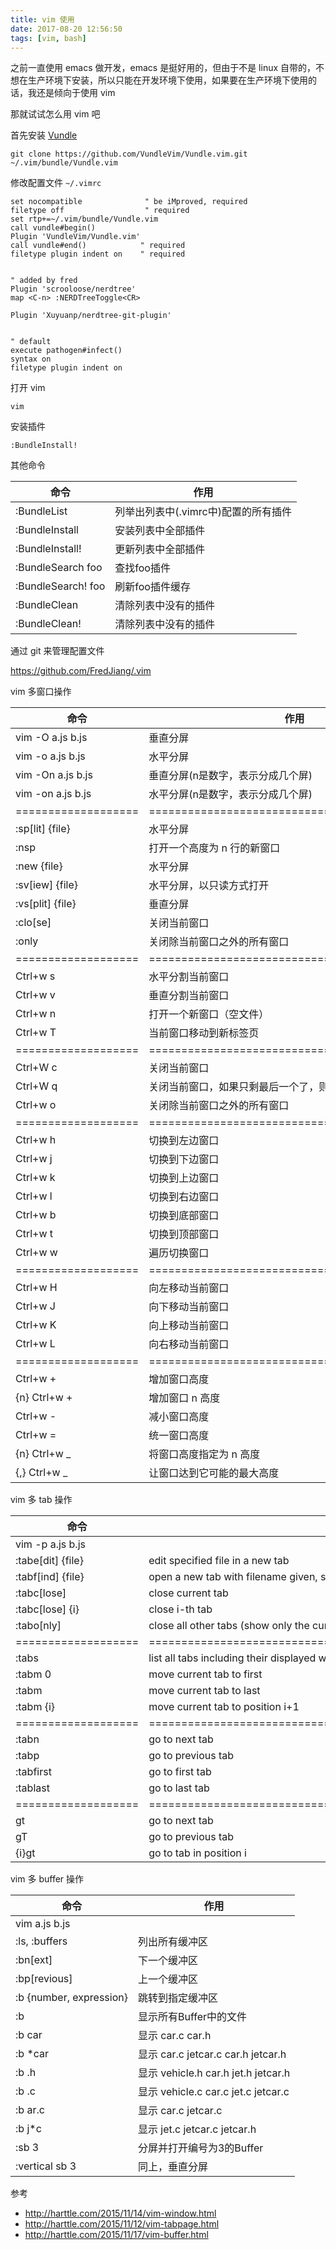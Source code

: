 ```yaml
---
title: vim 使用
date: 2017-08-20 12:56:50
tags: [vim, bash]
---
```


之前一直使用 emacs 做开发，emacs 是挺好用的，但由于不是 linux 自带的，不想在生产环境下安装，所以只能在开发环境下使用，如果要在生产环境下使用的话，我还是倾向于使用 vim

那就试试怎么用 vim 吧

<!--more-->

首先安装 [Vundle](https://github.com/VundleVim/Vundle.vim)

```
git clone https://github.com/VundleVim/Vundle.vim.git ~/.vim/bundle/Vundle.vim
```


修改配置文件 `~/.vimrc`

```
set nocompatible              " be iMproved, required
filetype off                  " required
set rtp+=~/.vim/bundle/Vundle.vim
call vundle#begin()
Plugin 'VundleVim/Vundle.vim'
call vundle#end()            " required
filetype plugin indent on    " required


" added by fred
Plugin 'scrooloose/nerdtree'
map <C-n> :NERDTreeToggle<CR>

Plugin 'Xuyuanp/nerdtree-git-plugin'


" default
execute pathogen#infect()
syntax on
filetype plugin indent on
```

打开 vim

`vim`

安装插件

`:BundleInstall!`

其他命令

|        命令        |                 作用                 |
|--------------------|--------------------------------------|
| :BundleList        | 列举出列表中(.vimrc中)配置的所有插件 |
| :BundleInstall     | 安装列表中全部插件                   |
| :BundleInstall!    | 更新列表中全部插件                   |
| :BundleSearch foo  | 查找foo插件                          |
| :BundleSearch! foo | 刷新foo插件缓存                      |
| :BundleClean       | 清除列表中没有的插件                 |
| :BundleClean!      | 清除列表中没有的插件                 |



通过 git 来管理配置文件

<https://github.com/FredJiang/.vim>


vim 多窗口操作

|        命令       |                     作用                    |
|-------------------|---------------------------------------------|
| vim -O a.js b.js  | 垂直分屏                                    |
| vim -o a.js b.js  | 水平分屏                                    |
| vim -On a.js b.js | 垂直分屏(n是数字，表示分成几个屏)           |
| vim -on a.js b.js | 水平分屏(n是数字，表示分成几个屏)           |
|===================|=============================================|
| :sp[lit] {file}   | 水平分屏                                    |
| :nsp              | 打开一个高度为 n 行的新窗口                 |
| :new {file}       | 水平分屏                                    |
| :sv[iew] {file}   | 水平分屏，以只读方式打开                    |
| :vs[plit] {file}  | 垂直分屏                                    |
| :clo[se]          | 关闭当前窗口                                |
| :only             | 关闭除当前窗口之外的所有窗口                |
|===================|=============================================|
| Ctrl+w s          | 水平分割当前窗口                            |
| Ctrl+w v          | 垂直分割当前窗口                            |
| Ctrl+w n          | 打开一个新窗口（空文件）                    |
| Ctrl+w T          | 当前窗口移动到新标签页                      |
|===================|=============================================|
| Ctrl+W c          | 关闭当前窗口                                |
| Ctrl+W q          | 关闭当前窗口，如果只剩最后一个了，则退出Vim |
| Ctrl+w o          | 关闭除当前窗口之外的所有窗口                |
|===================|=============================================|
| Ctrl+w h          | 切换到左边窗口                              |
| Ctrl+w j          | 切换到下边窗口                              |
| Ctrl+w k          | 切换到上边窗口                              |
| Ctrl+w l          | 切换到右边窗口                              |
| Ctrl+w b          | 切换到底部窗口                              |
| Ctrl+w t          | 切换到顶部窗口                              |
| Ctrl+w w          | 遍历切换窗口                                |
|===================|=============================================|
| Ctrl+w H          | 向左移动当前窗口                            |
| Ctrl+w J          | 向下移动当前窗口                            |
| Ctrl+w K          | 向上移动当前窗口                            |
| Ctrl+w L          | 向右移动当前窗口                            |
|===================|=============================================|
| Ctrl+w +          | 增加窗口高度                                |
| {n} Ctrl+w +      | 增加窗口 n 高度                             |
| Ctrl+w -          | 减小窗口高度                                |
| Ctrl+w =          | 统一窗口高度                                |
| {n} Ctrl+w _      | 将窗口高度指定为 n 高度                     |
| {,} Ctrl+w _      | 让窗口达到它可能的最大高度                  |



vim 多 tab 操作

|        命令       |                                 作用                                |
|-------------------|---------------------------------------------------------------------|
| vim -p a.js b.js  |                                                                     |
| :tabe[dit] {file} | edit specified file in a new tab                                    |
| :tabf[ind] {file} | open a new tab with filename given, searching the 'path' to find it |
| :tabc[lose]       | close current tab                                                   |
| :tabc[lose] {i}   | close i-th tab                                                      |
| :tabo[nly]        | close all other tabs (show only the current tab)                    |
|===================|=====================================================================|
| :tabs             | list all tabs including their displayed window                      |
| :tabm 0           | move current tab to first                                           |
| :tabm             | move current tab to last                                            |
| :tabm {i}         | move current tab to position i+1                                    |
|===================|=====================================================================|
| :tabn             | go to next tab                                                      |
| :tabp             | go to previous tab                                                  |
| :tabfirst         | go to first tab                                                     |
| :tablast          | go to last tab                                                      |
|===================|=====================================================================|
| gt                | go to next tab                                                      |
| gT                | go to previous tab                                                  |
| {i}gt             | go to tab in position i                                             |


vim 多 buffer 操作

|           命令          |                 作用                |
|-------------------------|-------------------------------------|
| vim a.js b.js           |                                     |
| :ls, :buffers           | 列出所有缓冲区                      |
| :bn[ext]                | 下一个缓冲区                        |
| :bp[revious]            | 上一个缓冲区                        |
| :b {number, expression} | 跳转到指定缓冲区                    |
| :b <Tab>                | 显示所有Buffer中的文件              |
| :b car<Tab>             | 显示 car.c car.h                    |
| :b *car<Tab>            | 显示 car.c jetcar.c car.h jetcar.h  |
| :b .h<Tab>              | 显示 vehicle.h car.h jet.h jetcar.h |
| :b .c<Tab>              | 显示 vehicle.c car.c jet.c jetcar.c |
| :b ar.c<Tab>            | 显示 car.c jetcar.c                 |
| :b j*c<Tab>             | 显示 jet.c jetcar.c jetcar.h        |
| :sb 3                   | 分屏并打开编号为3的Buffer           |
| :vertical sb 3          | 同上，垂直分屏                      |

参考

* <http://harttle.com/2015/11/14/vim-window.html>
* <http://harttle.com/2015/11/12/vim-tabpage.html>
* <http://harttle.com/2015/11/17/vim-buffer.html>
